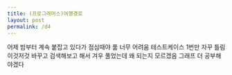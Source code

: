 ```yaml
---
title: (프로그래머스)여행경로
layout: post
permalink: /d4
---
```


어제 밤부터 계속 붙잡고 있다가 점심때야 풂
너무 어려움
테스트케이스 1번만 자꾸 틀림
이것저것 바꾸고 검색해보고 해서 겨우 풀었는데 왜 되는지 모르겠음
그래프 더 공부해야겠다